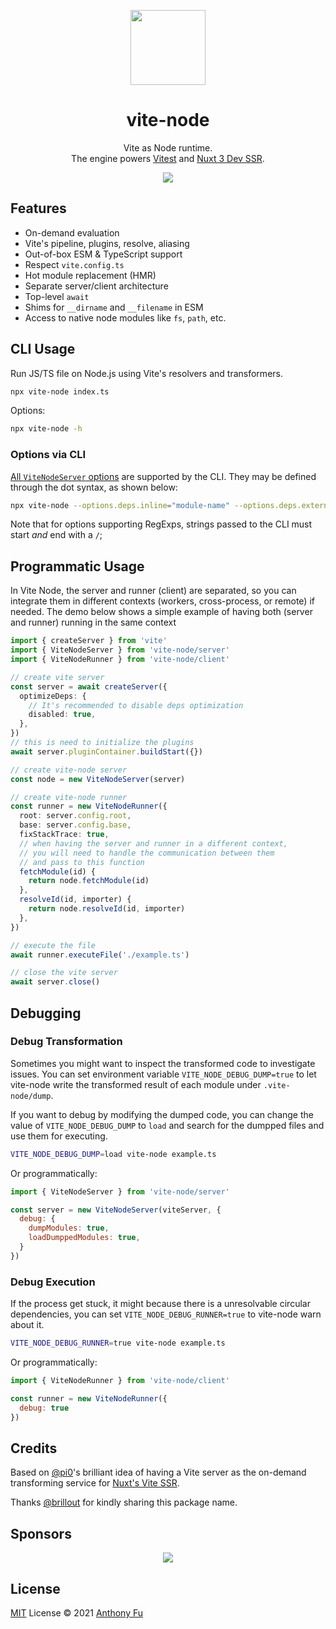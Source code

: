 <p align="center">
<img src="https://github.com/vitest-dev/vitest/blob/main/packages/vite-node/assets/vite-node.svg?raw=true" height="120">
</p>

<h1 align="center">
vite-node
</h1>
<p align="center">
Vite as Node runtime.<br>The engine powers <a href="https://github.com/vitest-dev/vitest">Vitest</a> and <a href="https://github.com/nuxt/framework">Nuxt 3 Dev SSR</a>.
<p>
<p align="center">
  <a href="https://www.npmjs.com/package/vitest"><img src="https://img.shields.io/npm/v/vite-node?color=FCC72B&label="></a>
<p>

## Features

- On-demand evaluation
- Vite's pipeline, plugins, resolve, aliasing
- Out-of-box ESM & TypeScript support
- Respect `vite.config.ts`
- Hot module replacement (HMR)
- Separate server/client architecture
- Top-level `await`
- Shims for `__dirname` and `__filename` in ESM
- Access to native node modules like `fs`, `path`, etc.

## CLI Usage

Run JS/TS file on Node.js using Vite's resolvers and transformers.

```bash
npx vite-node index.ts
```

Options:

```bash
npx vite-node -h
```

### Options via CLI

[All `ViteNodeServer` options](https://github.com/vitest-dev/vitest/blob/main/packages/vite-node/src/types.ts#L70-L89) are supported by the CLI. They may be defined through the dot syntax, as shown below:

```bash
npx vite-node --options.deps.inline="module-name" --options.deps.external="/module-regexp/" index.ts
```

Note that for options supporting RegExps, strings passed to the CLI must start _and_ end with a `/`;

## Programmatic Usage

In Vite Node, the server and runner (client) are separated, so you can integrate them in different contexts (workers, cross-process, or remote) if needed. The demo below shows a simple example of having both (server and runner) running in the same context

```ts
import { createServer } from 'vite'
import { ViteNodeServer } from 'vite-node/server'
import { ViteNodeRunner } from 'vite-node/client'

// create vite server
const server = await createServer({
  optimizeDeps: {
    // It's recommended to disable deps optimization
    disabled: true,
  },
})
// this is need to initialize the plugins
await server.pluginContainer.buildStart({})

// create vite-node server
const node = new ViteNodeServer(server)

// create vite-node runner
const runner = new ViteNodeRunner({
  root: server.config.root,
  base: server.config.base,
  fixStackTrace: true,
  // when having the server and runner in a different context,
  // you will need to handle the communication between them
  // and pass to this function
  fetchModule(id) {
    return node.fetchModule(id)
  },
  resolveId(id, importer) {
    return node.resolveId(id, importer)
  },
})

// execute the file
await runner.executeFile('./example.ts')

// close the vite server
await server.close()
```

## Debugging

### Debug Transformation

Sometimes you might want to inspect the transformed code to investigate issues. You can set environment variable `VITE_NODE_DEBUG_DUMP=true` to let vite-node write the transformed result of each module under `.vite-node/dump`.

If you want to debug by modifying the dumped code, you can change the value of `VITE_NODE_DEBUG_DUMP` to `load` and search for the dumpped files and use them for executing.

```bash
VITE_NODE_DEBUG_DUMP=load vite-node example.ts
```

Or programmatically:

```js
import { ViteNodeServer } from 'vite-node/server'

const server = new ViteNodeServer(viteServer, {
  debug: {
    dumpModules: true,
    loadDumppedModules: true,
  }
})
```

### Debug Execution

If the process get stuck, it might because there is a unresolvable circular dependencies, you can set `VITE_NODE_DEBUG_RUNNER=true` to vite-node warn about it.

```bash
VITE_NODE_DEBUG_RUNNER=true vite-node example.ts
```

Or programmatically:

```js
import { ViteNodeRunner } from 'vite-node/client'

const runner = new ViteNodeRunner({
  debug: true
})
```

## Credits

Based on [@pi0](https://github.com/pi0)'s brilliant idea of having a Vite server as the on-demand transforming service for [Nuxt's Vite SSR](https://github.com/nuxt/vite/pull/201).

Thanks [@brillout](https://github.com/brillout) for kindly sharing this package name.

## Sponsors

<p align="center">
  <a href="https://cdn.jsdelivr.net/gh/antfu/static/sponsors.svg">
    <img src='https://cdn.jsdelivr.net/gh/antfu/static/sponsors.svg'/>
  </a>
</p>

## License

[MIT](./LICENSE) License © 2021 [Anthony Fu](https://github.com/antfu)
